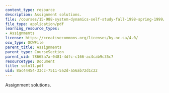 ```yaml
---
content_type: resource
description: Assignment solutions.
file: /courses/15-988-system-dynamics-self-study-fall-1998-spring-1999/8ac4445433cc75115a2da56ab72d1c22_soln11.pdf
file_type: application/pdf
learning_resource_types:
- Assignments
license: https://creativecommons.org/licenses/by-nc-sa/4.0/
ocw_type: OCWFile
parent_title: Assignments
parent_type: CourseSection
parent_uid: 78665a7a-0481-4dfc-c166-ac4cab9c35c7
resourcetype: Document
title: soln11.pdf
uid: 8ac44454-33cc-7511-5a2d-a56ab72d1c22
---
```

Assignment solutions.
